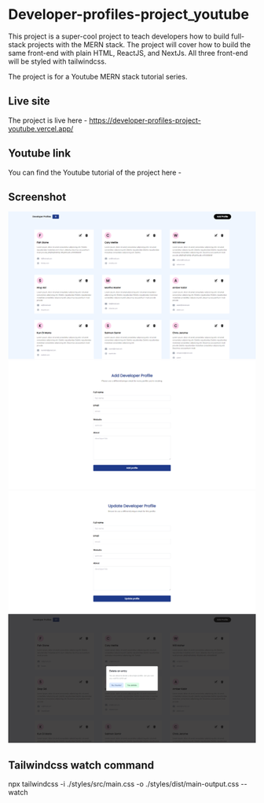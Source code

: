 # Developer-profiles-project_youtube
This project is a super-cool project to teach developers how to build full-stack projects with the MERN stack. The project will cover 
how to build the same front-end with plain HTML, ReactJS, and NextJs. All three front-end will be styled with tailwindcss.

The project is for a Youtube MERN stack tutorial series.

## Live site

The project is live here - https://developer-profiles-project-youtube.vercel.app/

## Youtube link

You can find the Youtube tutorial of the project here - 

## Screenshot

![image](./assets/images/home-ui.png)
![image](./assets/images/add-profile-ui.png)
![image](./assets/images/update-profile-ui.png)
![image](./assets/images/delete-prompt-ui.png)


## Tailwindcss watch command

npx tailwindcss -i ./styles/src/main.css -o ./styles/dist/main-output.css --watch
